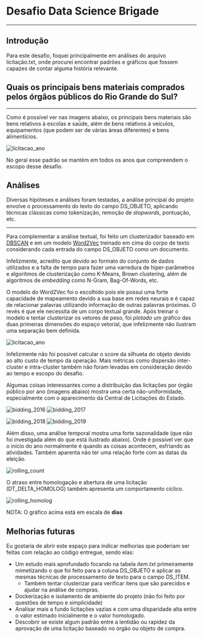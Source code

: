 # Desafio Data Science Brigade
-------

## Introdução

Para este desafio, foquei principalmente em análises do arquivo licitação.txt,
onde procurei encontrar padrões e gráficos que fossem capazes de contar alguma 
história relevante.

## Quais os principais bens materiais comprados pelos órgãos públicos do Rio Grande do Sul?
-----
Como é possível ver nas imagens abaixo, os principais bens materiais são bens relativos à escolas
e saúde, além de bens relativos à veículos, equipamentos (que podem ser de várias áreas diferentes) e bens alimentícios.

![licitacao_ano](images/licitation_count_by_year.png)

No geral esse padrão se mantém em todos os anos que compreendem o escopo desse desafio.

## Análises

Diversas hipóteses e análises foram testadas, a 
análise principal do projeto envolve o processamento 
do texto do campo DS_OBJETO, aplicando técnicas clássicas como tokenização, remoção de _stopwords_, pontuação, etc.

-----

Para complementar a análise textual, foi feito um clusterizador baseado em [DBSCAN](https://en.wikipedia.org/wiki/DBSCAN) e em um modelo [Word2Vec](https://en.wikipedia.org/wiki/Word2vec) treinado em cima do corpo de texto considerando cada entrada do campo DS_OBJETO como um documento.

Infelizmente, acredito que devido ao formato do 
conjunto de dados utilizados e a 
falta de tempo para fazer uma varredura de 
hiper-parâmetros e algoritmos de clusterização como 
K-Means, Brown clustering, além de algoritmos de 
_embedding_ como N-Gram, Bag-Of-Words, etc.

O modelo do Word2Vec foi o escolhido pois ele 
possui uma forte capacidade de mapeamento devido
a sua base em redes neurais e é capaz de relacionar 
palavras utilizando informação de outras palavras 
próximas. O revés é que ele necessita de um corpo 
textual grande. Após treinar o modelo e tentar 
clusterizar os vetores de peso, foi _plotado_ um gráfico das duas primeiras dimensões do espaço vetorial, que infelizmente não ilustram uma separação bem definida.

![licitacao_ano](images/DSBCAN_clusters.png)

Infelizmente não foi possível calcular o score da 
silhueta do objeto devido ao alto custo de tempo da 
operação. Mais métricas como dispersão inter-cluster e 
intra-cluster também não foram levadas em consideração 
devido ao tempo e escopo do desafio.

Algumas coisas interessantes como a distribuição das 
licitações por órgão público por ano (imagens abaixo) 
mostra uma certa não-uniformidade, especialmente com o 
aparecimento da Central de Licitações do Estado.

![bidding_2016](images/bidding_share_2016.png) ![bidding_2017](images/bidding_share_2017.png) 

![bidding_2018](images/bidding_share_2018.png) ![bidding_2019](images/bidding_share_2019.png) 

Além disso, uma análise temporal mostra uma forte 
sazonalidade (que não foi investigada além do que está 
ilustrado abaixo). Onde é possível ver que o início do 
ano normalmente é quando as coisas acontecem, 
esfriando as atividades. Também aparenta não ter uma 
relação forte com as datas da eleição.

![rolling_count](images/rolling_window_vl_licitacao_mean.png)

O atraso entre homologação e abertura de uma licitação (DT_DELTA_HOMOLOG) também apresenta um comportamento cíclico.

![rolling_homolog](images/rolling_window_dt_delt_homolog.png)

NOTA: O gráfico acima está em escala de **dias**


## Melhorias futuras

Eu gostaria de abrir este espaço para indicar melhorias que poderiam ser feitas com relação ao código entregue, sendo elas:

- Um estudo mais aprofundado focando na tabela _item.txt_ primeiramente mimetizando o que foi feito para a coluna DS_OBJETO e aplicar as mesmas técnicas de processamento de texto para o campo DS_ITEM.
    - Também tentar clusterizar para verificar itens que são parecidos e ajudar na análise de compras.
- Dockerização e isolamento de ambiente do projeto (não foi feito por questões de tempo e simplicidade)
- Analisar mais a fundo licitações vazias e com uma disparidade alta entre o valor estimado inicialmente e o valor homologado.
- Descobrir se existe algum padrão entre a lentidão ou rapidez da aprovação de uma licitação baseado no órgão ou objeto de compra.
